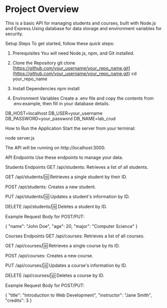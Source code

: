  # Project Overview
This is a basic API for managing students and courses, built with Node.js and Express.Using database for data storage and environment variables for security.

Setup Steps
To get started, follow these quick steps:

1. Prerequisites
You will need Node.js, npm, and Git installed.

2. Clone the Repository
git clone [https://github.com/your_username/your_repo_name.git](https://github.com/your_username/your_repo_name.git)
cd your_repo_name

3. Install Dependencies
npm install

4. Environment Variables
Create a .env file and copy the contents from .env.example, then fill in your database details.

DB_HOST=localhost
DB_USER=your_username
DB_PASSWORD=your_password
DB_NAME=lab_crud

How to Run the Application
Start the server from your terminal:

node server.js

The API will be running on http://localhost:3000.

API Endpoints
Use these endpoints to manage your data.

Students Endpoints
GET /api/students: Retrieves a list of all students.

GET /api/students/:id: Retrieves a single student by their ID.

POST /api/students: Creates a new student.

PUT /api/students/:id: Updates a student's information by ID.

DELETE /api/students/:id: Deletes a student by ID.

Example Request Body for POST/PUT:

{
  "name": "John Doe",
  "age": 20,
  "major": "Computer Science"
}

Courses Endpoints
GET /api/courses: Retrieves a list of all courses.

GET /api/courses/:id: Retrieves a single course by its ID.

POST /api/courses: Creates a new course.

PUT /api/courses/:id: Updates a course's information by ID.

DELETE /api/courses/:id: Deletes a course by ID.

Example Request Body for POST/PUT:

{
  "title": "Introduction to Web Development",
  "instructor": "Jane Smith",
  "credits": 3
}
